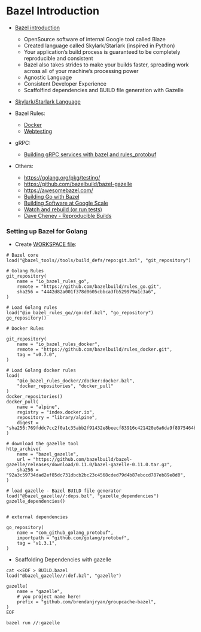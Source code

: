 # Bazel Introduction

- [Bazel introduction](http://brendanjryan.com/golang/bazel/2018/05/12/building-go-applications-with-bazel.html)
    - OpenSource software of internal Google tool called Blaze
    - Created language called Skylark/Starlark (inspired in Python)
    - Your application’s build process is guaranteed to be completely reproducible and consistent
    - Bazel also takes strides to make your builds faster, spreading work across all of your machine’s processing power
    - Agnostic Language
    - Consistent Developer Experience
    - Scaffolfind dependencies and BUILD file generation with Gazelle

- [Skylark/Starlark Language](https://docs.bazel.build/versions/master/skylark/language.html)
- Bazel Rules:
    - [Docker](https://github.com/bazelbuild/rules_docker)
    - [Webtesting](https://github.com/bazelbuild/rules_webtesting)

- gRPC:
    - [Building gRPC services with bazel and rules_protobuf](https://grpc.io/blog/bazel_rules_protobuf)

- Others:
    - https://golang.org/pkg/testing/
    - https://github.com/bazelbuild/bazel-gazelle
    - https://awesomebazel.com/
    - [Building Go with Bazel](https://www.youtube.com/watch?v=2TKxuERTnks)
    - [Building Software at Google Scale](https://www.youtube.com/watch?v=2qv3fcXW1mg)
    - [Watch and rebuild (or run tests)](https://github.com/bazelbuild/bazel-watcher)
    - [Dave Cheney - Reproducible Builds](http://go-talks.appspot.com/github.com/davecheney/presentations/reproducible-builds.slide#1)

### Setting up Bazel for Golang

- Create [WORKSPACE file](http://brendanjryan.com/golang/bazel/2018/05/12/building-go-applications-with-bazel.html#setting-up-bazel-for-go):
```
# Bazel core
load("@bazel_tools//tools/build_defs/repo:git.bzl", "git_repository")

# Golang Rules
git_repository(
    name = "io_bazel_rules_go",
    remote = "https://github.com/bazelbuild/rules_go.git",
    sha256 = "4442d82a001f378d0605cbbca3fb529979a1c3a6",
)

# Load Golang rules
load("@io_bazel_rules_go//go:def.bzl", "go_repository")
go_repository()

# Docker Rules

git_repository(
    name = "io_bazel_rules_docker",
    remote = "https://github.com/bazelbuild/rules_docker.git",
    tag = "v0.7.0",
)

# Load Golang docker rules
load(
    "@io_bazel_rules_docker//docker:docker.bzl",
    "docker_repositories", "docker_pull"
)
docker_repositories()
docker_pull(
    name = "alpine",
    registry = "index.docker.io",
    repository = "library/alpine",
    digest = "sha256:769fddc7cc2f0a1c35abb2f91432e8beecf83916c421420e6a6da9f8975464b6"
)

# download the gazelle tool
http_archive(
    name = "bazel_gazelle",
    url = "https://github.com/bazelbuild/bazel-gazelle/releases/download/0.11.0/bazel-gazelle-0.11.0.tar.gz",
    sha256 = "92a3c59734dad2ef85dc731dbcb2bc23c4568cded79d4b87ebccd787eb89e8d0",
)

# load gazelle - Bazel BUILD file generator
load("@bazel_gazelle//:deps.bzl", "gazelle_dependencies")
gazelle_dependencies()


# external dependencies

go_repository(
    name = "com_github_golang_protobuf",
    importpath = "github.com/golang/protobuf",
    tag = "v1.3.1",
)
```

- Scaffolding Dependencies with gazelle
```
cat <<EOF > BUILD.bazel
load("@bazel_gazelle//:def.bzl", "gazelle")

gazelle(
    name = "gazelle",
    # you project name here!
    prefix = "github.com/brendanjryan/groupcache-bazel",
)
EOF

bazel run //:gazelle
```

